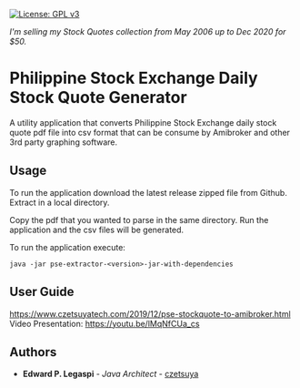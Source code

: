 [![License: GPL v3](https://img.shields.io/badge/License-GPLv3-blue.svg)](https://www.gnu.org/licenses/gpl-3.0)

*I'm selling my Stock Quotes collection from May 2006 up to Dec 2020 for $50.*

# Philippine Stock Exchange Daily Stock Quote Generator

A utility application that converts Philippine Stock Exchange daily stock quote pdf file into csv format that can be consume by Amibroker and other 3rd party graphing software.

## Usage

To run the application download the latest release zipped file from Github. Extract in a local directory.

Copy the pdf that you wanted to parse in the same directory. Run the application and the csv files will be generated.

To run the application execute:

```
java -jar pse-extractor-<version>-jar-with-dependencies
```
## User Guide

https://www.czetsuyatech.com/2019/12/pse-stockquote-to-amibroker.html
Video Presentation: https://youtu.be/lMqNfCUa_cs

## Authors

 * **Edward P. Legaspi** - *Java Architect* - [czetsuya](https://github.com/czetsuya)
